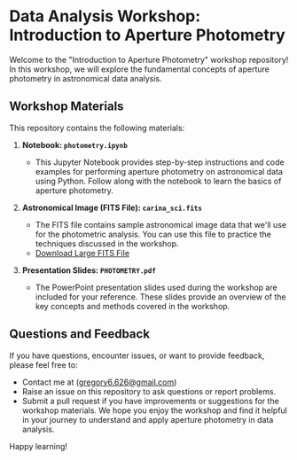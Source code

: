 # Data Analysis Workshop: Introduction to Aperture Photometry

Welcome to the "Introduction to Aperture Photometry" workshop repository! In this workshop, we will explore the fundamental concepts of aperture photometry in astronomical data analysis.

## Workshop Materials

This repository contains the following materials:

1. **Notebook: `photometry.ipynb`**
   - This Jupyter Notebook provides step-by-step instructions and code examples for performing aperture photometry on astronomical data using Python. Follow along with the notebook to learn the basics of aperture photometry.

2. **Astronomical Image (FITS File): `carina_sci.fits`**
   - The FITS file contains sample astronomical image data that we'll use for the photometric analysis. You can use this file to practice the techniques discussed in the workshop.
   - [Download Large FITS File](https://drive.google.com/file/d/1_Cm1B82WMI48rRnZtDzAllkH0fU5n7og/view?usp=sharing)


3. **Presentation Slides: `PHOTOMETRY.pdf`**
   - The PowerPoint presentation slides used during the workshop are included for your reference. These slides provide an overview of the key concepts and methods covered in the workshop.

## Questions and Feedback

If you have questions, encounter issues, or want to provide feedback, please feel free to:

- Contact me at (gregory6.626@gmail.com)
- Raise an issue on this repository to ask questions or report problems.
- Submit a pull request if you have improvements or suggestions for the workshop materials.
We hope you enjoy the workshop and find it helpful in your journey to understand and apply aperture photometry in data analysis.

Happy learning!
